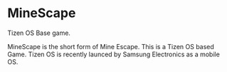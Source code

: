# MineScape
Tizen OS Base game.

MineScape is the short form of Mine Escape. This is a Tizen OS based Game. Tizen OS is recently launced by Samsung Electronics as a mobile OS. 
